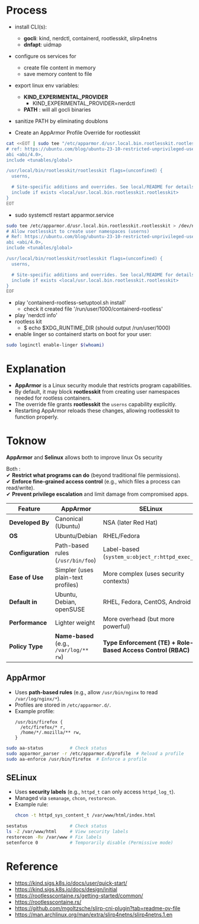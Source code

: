 # Process
- install CLI(s):
  - **gocli**: kind, nerdctl, containerd, rootlesskit, slirp4netns
  - **dnfapt**: uidmap
- configure os services for
  - create file content in memory
  - save memory content to file
- export linux env variables:
  - **KIND_EXPERIMENTAL_PROVIDER**
    - KIND_EXPERIMENTAL_PROVIDER=nerdctl
  - **PATH** : will all gocli binaries
- sanitize PATH by eliminating doublons

-  Create an AppArmor Profile Override for rootlesskit
```bash
cat <<EOT | sudo tee "/etc/apparmor.d/usr.local.bin.rootlesskit.rootlesskit"
# ref: https://ubuntu.com/blog/ubuntu-23-10-restricted-unprivileged-user-namespaces
abi <abi/4.0>,
include <tunables/global>

/usr/local/bin/rootlesskit/rootlesskit flags=(unconfined) {
  userns,

  # Site-specific additions and overrides. See local/README for details.
  include if exists <local/usr.local.bin.rootlesskit.rootlesskit>
}
EOT
```
- sudo systemctl restart apparmor.service

```bash
sudo tee /etc/apparmor.d/usr.local.bin.rootlesskit.rootlesskit > /dev/null <<EOF
# Allow rootlesskit to create user namespaces (userns)
# Ref: https://ubuntu.com/blog/ubuntu-23-10-restricted-unprivileged-user-namespaces
abi <abi/4.0>,
include <tunables/global>

/usr/local/bin/rootlesskit/rootlesskit flags=(unconfined) {
  userns,

  # Site-specific additions and overrides. See local/README for details.
  include if exists <local/usr.local.bin.rootlesskit.rootlesskit>
}
EOF

```
- play 'containerd-rootless-setuptool.sh install'
	- check it created file '/run/user/1000/containerd-rootless'
- play 'nerdctl info'
- rootless kit
  - $ echo $XDG_RUNTIME_DIR (should output /run/user/1000)
- enable linger so containerd starts on boot for your user:
```bash
sudo loginctl enable-linger $(whoami)
```
	


# Explanation

* **AppArmor** is a Linux security module that restricts program capabilities.
* By default, it may block **rootlesskit** from creating user namespaces needed for rootless containers.
* The override file grants **rootlesskit** the `userns` capability explicitly.
* Restarting AppArmor reloads these changes, allowing rootlesskit to function properly.

# Toknow
**AppArmor** and **Selinux** allows both to improve linux Os security

Both :  
✔ **Restrict what programs can do** (beyond traditional file permissions).  
✔ **Enforce fine-grained access control** (e.g., which files a process can read/write).  
✔ **Prevent privilege escalation** and limit damage from compromised apps.  



| Feature          | **AppArmor** | **SELinux** |
|-----------------|------------|------------|
| **Developed By** | Canonical (Ubuntu) | NSA (later Red Hat) |
| **OS** | Ubuntu/Debian | RHEL/Fedora |
| **Configuration** | Path-based rules (`/usr/bin/foo`) | Label-based (`system_u:object_r:httpd_exec_t`) |
| **Ease of Use** | Simpler (uses plain-text profiles) | More complex (uses security contexts) |
| **Default in**  | Ubuntu, Debian, openSUSE | RHEL, Fedora, CentOS, Android |
| **Performance** | Lighter weight | More overhead (but more powerful) |
| **Policy Type** | **Name-based** (e.g., `/var/log/** rw`) | **Type Enforcement (TE) + Role-Based Access Control (RBAC)** |

## AppArmor
- Uses **path-based rules** (e.g., allow `/usr/bin/nginx` to read `/var/log/nginx/*`).  
- Profiles are stored in `/etc/apparmor.d/`.  
- Example profile:  
  ```apparmor
  /usr/bin/firefox {
    /etc/firefox/* r,
    /home/*/.mozilla/** rw,
  }
  ```

```bash
sudo aa-status          # Check status
sudo apparmor_parser -r /etc/apparmor.d/profile  # Reload a profile
sudo aa-enforce /usr/bin/firefox  # Enforce a profile
```


## SELinux
- Uses **security labels** (e.g., `httpd_t` can only access `httpd_log_t`).  
- Managed via `semanage`, `chcon`, `restorecon`.  
- Example rule:  
  ```bash
  chcon -t httpd_sys_content_t /var/www/html/index.html
  ```

```bash
sestatus                # Check status
ls -Z /var/www/html     # View security labels
restorecon -Rv /var/www # Fix labels
setenforce 0            # Temporarily disable (Permissive mode)
```


# Reference
- https://kind.sigs.k8s.io/docs/user/quick-start/
- https://kind.sigs.k8s.io/docs/design/initial
- https://rootlesscontaine.rs/getting-started/common/
- https://rootlesscontaine.rs/
- https://github.com/mgoltzsche/slirp-cni-plugin?tab=readme-ov-file
- https://man.archlinux.org/man/extra/slirp4netns/slirp4netns.1.en